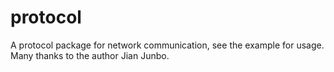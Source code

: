 # protocol
A protocol package for network communication, see the example for usage.
Many thanks to the author Jian Junbo.
